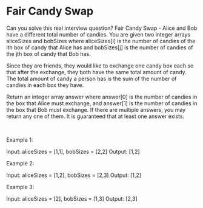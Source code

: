 # Fair Candy Swap

Can you solve this real interview question? Fair Candy Swap - Alice and Bob have a different total number of candies. You are given two integer arrays aliceSizes and bobSizes where aliceSizes[i] is the number of candies of the ith box of candy that Alice has and bobSizes[j] is the number of candies of the jth box of candy that Bob has.

Since they are friends, they would like to exchange one candy box each so that after the exchange, they both have the same total amount of candy. The total amount of candy a person has is the sum of the number of candies in each box they have.

Return an integer array answer where answer[0] is the number of candies in the box that Alice must exchange, and answer[1] is the number of candies in the box that Bob must exchange. If there are multiple answers, you may return any one of them. It is guaranteed that at least one answer exists.

 

Example 1:


Input: aliceSizes = [1,1], bobSizes = [2,2]
Output: [1,2]


Example 2:


Input: aliceSizes = [1,2], bobSizes = [2,3]
Output: [1,2]


Example 3:


Input: aliceSizes = [2], bobSizes = [1,3]
Output: [2,3]